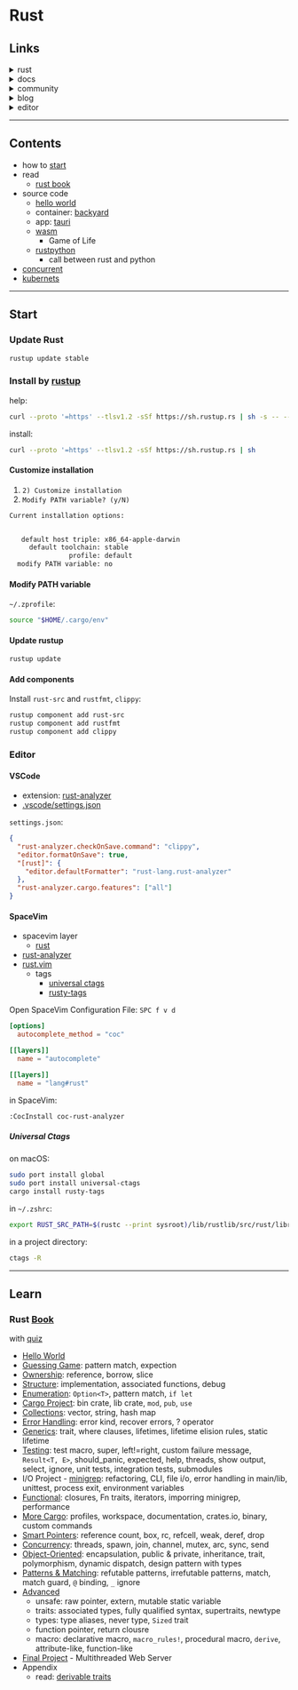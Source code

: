 # Rust

## Links

<details>
    <summary>rust</summary>

- [rust](https://www.rust-lang.org)
  - [tools](https://www.rust-lang.org/tools)
  - [install](https://www.rust-lang.org/tools/install)
  - [learn](https://www.rust-lang.org/learn)

</details>
<details>
    <summary>docs</summary>

- [rust by example](https://doc.rust-lang.org/rust-by-example/)
- [book](https://doc.rust-lang.org/book/) + [quiz](https://rust-book.cs.brown.edu)
- [rustlings](https://github.com/rust-lang/rustlings)
- core
  - [crate std](https://doc.rust-lang.org/std/)
  - [edition guide](https://doc.rust-lang.org/edition-guide)
  - [cargo](https://github.com/rust-lang/cargo): package manager
    - [doc](https://doc.rust-lang.org/cargo/index.html)
    - [fmt](https://github.com/rust-lang/rustfmt)
    - [clippy](https://github.com/rust-lang/rust-clippy)
  - [rustdoc](https://doc.rust-lang.org/rustdoc)
  - [rustc](https://doc.rust-lang.org/rustc)
  - [error codes](https://doc.rust-lang.org/error_codes)
- skills
  - [cli](https://rust-cli.github.io/book)
  - [wasm](https://rustwasm.github.io/docs/book/)
  - [embedded](https://doc.rust-lang.org/stable/embedded-book)
- master
  - [reference](https://doc.rust-lang.org/reference)
  - [rustonomicon](https://doc.rust-lang.org/stable/nomicon/)
  - [unstable](https://doc.rust-lang.org/nightly/unstable-book)
- [api guidelines](https://rust-lang.github.io/api-guidelines/)
- [little book of rust macros](https://danielkeep.github.io/tlborm/book/index.html)

</details>
<details>
    <summary>community</summary>

- [community](https://www.rust-lang.org/community)
  - [users forum](https://users.rust-lang.org)

</details>
<details>
    <summary>blog</summary>

- blog: [main](https://blog.rust-lang.org/)
- blog: [inside](<https://blog.rust-lang.org/inside-rust>)

</details>
<details>
    <summary>editor</summary>

- [vim](https://github.com/rust-lang/rust.vim)

</details>

---

## Contents

- how to [start](#start)
- read
  - [rust book](#rust-book)
- source code
  - [hello world](src/helloworld/README.md)
  - container: [backyard](src/container/backyard/README.md)
  - app: [tauri](src/tauri/README.md)
  - [wasm](src/wasm/README.md)
    - Game of Life
  - [rustpython](src/python/README.md)
    - call between rust and python
- [concurrent](src/concurrent/README.md)
- [kubernets](src/kubernetes/README.md)

---

## Start

### Update Rust

```bash
rustup update stable
```

### Install by [rustup](https://rustup.rs)

help:

```bash
curl --proto '=https' --tlsv1.2 -sSf https://sh.rustup.rs | sh -s -- --help
```

install:

```bash
curl --proto '=https' --tlsv1.2 -sSf https://sh.rustup.rs | sh
```

#### Customize installation

1. `2) Customize installation`
2. `Modify PATH variable? (y/N)`

```bash
Current installation options:


   default host triple: x86_64-apple-darwin
     default toolchain: stable
               profile: default
  modify PATH variable: no
```

#### Modify PATH variable

`~/.zprofile`:

```bash
source "$HOME/.cargo/env"
```

#### Update rustup

```bash
rustup update
```

#### Add components

Install `rust-src` and `rustfmt`, `clippy`:

```bash
rustup component add rust-src
rustup component add rustfmt
rustup component add clippy
```

### Editor

#### VSCode

- extension: [rust-analyzer](https://marketplace.visualstudio.com/items?itemName=rust-lang.rust-analyzer)
- [.vscode/settings.json](.vscode/settings.json)

`settings.json`:

```json
{
  "rust-analyzer.checkOnSave.command": "clippy",
  "editor.formatOnSave": true,
  "[rust]": {
    "editor.defaultFormatter": "rust-lang.rust-analyzer"
  },
  "rust-analyzer.cargo.features": ["all"]
}
```

#### SpaceVim

- spacevim layer
  - [rust](https://spacevim.org/use-vim-as-a-rust-ide/)
- [rust-analyzer](https://rust-analyzer.github.io/manual.html)
- [rust.vim](https://github.com/rust-lang/rust.vim)
  - tags
    - [universal ctags](https://ctags.io)
    - [rusty-tags](https://github.com/dan-t/rusty-tags)

Open SpaceVim Configuration File: `SPC f v d`

```toml
[options]
  autocomplete_method = "coc"

[[layers]]
  name = "autocomplete"

[[layers]]
  name = "lang#rust"
```

in SpaceVim:

```bash
:CocInstall coc-rust-analyzer
```

##### Universal Ctags

on macOS:

```bash
sudo port install global
sudo port install universal-ctags
cargo install rusty-tags
```

in `~/.zshrc`:

```bash
export RUST_SRC_PATH=$(rustc --print sysroot)/lib/rustlib/src/rust/library/
```

in a project directory:

```bash
ctags -R
```

---

## Learn

### Rust [Book](https://doc.rust-lang.org/book/)

with [quiz](https://rust-book.cs.brown.edu)

- [Hello World](src/helloworld/README.md)
- [Guessing Game](src/learn/guessing_game/README.md): pattern match, expection
- [Ownership](src/learn/ownership/README.md): reference, borrow, slice
- [Structure](src/learn/struct/README.md): implementation, associated functions, debug
- [Enumeration](src/learn/enums/README.md): `Option<T>`, pattern match, `if let`
- [Cargo Project](src/learn/cargo/README.md): bin crate, lib crate, `mod`, `pub`, `use`
- [Collections](src/learn/collections/README.md): vector, string, hash map
- [Error Handling](src/learn/errors/README.md): error kind, recover errors, ? operator
- [Generics](src/learn/generics/README.md): trait, where clauses, lifetimes, lifetime elision rules, static lifetime
- [Testing](src/learn/testing/README.md): test macro, super, left!=right, custom failure message, `Result<T, E>`, should_panic, expected, help, threads, show output, select, ignore, unit tests, integration tests, submodules
- I/O Project - [minigrep](src/learn/minigrep/README.md): refactoring, CLI, file i/o, error handling in main/lib, unittest, process exit, environment variables
- [Functional](src/learn/functional/README.md): closures, Fn traits, iterators, imporring minigrep, performance
- [More Cargo](src/learn/cargo/README.md#more-cargo): profiles, workspace, documentation, crates.io, binary, custom commands
- [Smart Pointers](src/learn/pointer/README.md): reference count, box, rc, refcell, weak, deref, drop
- [Concurrency](src/learn/concurrency/README.md): threads, spawn, join, channel, mutex, arc, sync, send
- [Object-Oriented](src/learn/oop/README.md): encapsulation, public & private, inheritance, trait, polymorphism, dynamic dispatch, design pattern with types
- [Patterns & Matching](src/learn/pattern/README.md): refutable patterns, irrefutable patterns, match, match guard, `@` binding, `_` ignore
- [Advanced](src/learn/advanced/README.md)
  - unsafe: raw pointer, extern, mutable static variable
  - traits: associated types, fully qualified syntax, supertraits, newtype
  - types: type aliases, never type, `Sized` trait
  - function pointer, return clousre
  - macro: declarative macro, `macro_rules!`, procedural macro, `derive`, attribute-like, function-like
- [Final Project](src/learn/final_project/README.md) - Multithreaded Web Server
- Appendix
  - read: [derivable traits](https://doc.rust-lang.org/book/appendix-03-derivable-traits.html)
